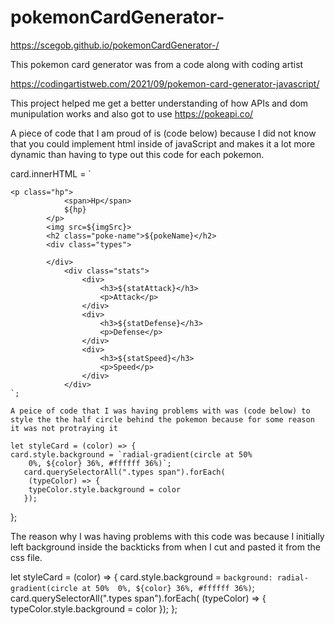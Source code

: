 # pokemonCardGenerator-

https://scegob.github.io/pokemonCardGenerator-/

This pokemon card generator was from a code along with coding artist 

https://codingartistweb.com/2021/09/pokemon-card-generator-javascript/

This project helped me get a better understanding of how APIs and dom munipulation works and also got to use https://pokeapi.co/

A piece of code that I am proud of is (code below) because I did not know that you could implement html inside of javaScript and makes it a lot more dynamic than having to type out this code for each pokemon.

card.innerHTML = `
    
    <p class="hp">
                <span>Hp</span>
                ${hp}
            </p>
            <img src=${imgSrc}>
            <h2 class="poke-name">${pokeName}</h2>
            <div class="types">
                
            </div>
                <div class="stats">
                    <div>
                        <h3>${statAttack}</h3>
                        <p>Attack</p>
                    </div>
                    <div>
                        <h3>${statDefense}</h3>
                        <p>Defense</p>
                    </div>
                    <div>
                        <h3>${statSpeed}</h3>
                        <p>Speed</p>
                    </div>
                </div>
    `;
    
    A peice of code that I was having problems with was (code below) to style the the half circle behind the pokemon because for some reason it was not protraying it
    
    let styleCard = (color) => {
    card.style.background = `radial-gradient(circle at 50% 
        0%, ${color} 36%, #ffffff 36%)`;
       card.querySelectorAll(".types span").forEach(
        (typeColor) => {
        typeColor.style.background = color
       });
};

The reason why I was having problems with this code was because I initially left background inside the backticks from when I cut and pasted it from the css file.

let styleCard = (color) => {
    card.style.background = `background: radial-gradient(circle at 50% 
        0%, ${color} 36%, #ffffff 36%)`;
       card.querySelectorAll(".types span").forEach(
        (typeColor) => {
        typeColor.style.background = color
       });
};


